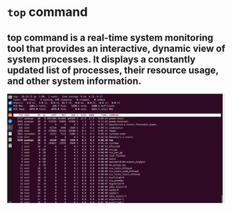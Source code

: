 # `top` command 




## top command is a real-time system monitoring tool that provides an interactive, dynamic view of system processes. It displays a constantly updated list of processes, their resource usage, and other system information.



![Alt text](<images/top cmd.PNG>)